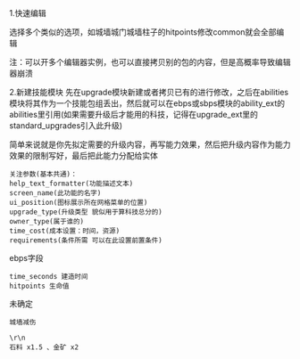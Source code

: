 1.快速编辑

选择多个类似的选项，如城墙城门城墙柱子的hitpoints修改common就会全部编辑

注：可以开多个编辑器实例，也可以直接拷贝别的包的内容，但是高概率导致编辑器崩溃

2.新建技能模块
先在upgrade模块新建或者拷贝已有的进行修改，之后在abilities模块将其作为一个技能包组丢出，然后就可以在ebps或sbps模块的ability_ext的abilities里引用(如果需要升级后才能用的科技，记得在upgrade_ext里的standard_upgrades引入此升级)

简单来说就是你先拟定需要的升级内容，再写能力效果，然后把升级内容作为能力效果的限制写好，最后把此能力分配给实体

```
关注参数(基本共通)：
help_text_formatter(功能描述文本)
screen_name(此功能的名字)
ui_position(图标展示所在网格菜单的位置)
upgrade_type(升级类型 貌似用于算科技总分的)
owner_type(属于谁的)
time_cost(成本设置：时间，资源)
requirements(条件所需 可以在此设置前置条件)
```

ebps字段

```
time_seconds 建造时间
hitpoints 生命值
```

未确定

```
城墙减伤
```

``` 
\r\n
石料 x1.5 、金矿 x2
```

